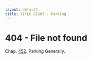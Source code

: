 ```yaml
---
layout: default 
title: TITLE EIGHT - Parking 
---
```


<H1>404 - File not found</H1>

Chap. [452](2681b764.html). Parking Generally.
